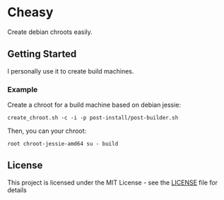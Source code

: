 # Cheasy

Create debian chroots easily.

## Getting Started

I personally use it to create build machines.

### Example

Create a chroot for a build machine based on debian jessie:

```
create_chroot.sh -c -i -p post-install/post-builder.sh
```

Then, you can your chroot:

```
root chroot-jessie-amd64 su - build
```

## License

This project is licensed under the MIT License - see the [LICENSE](LICENSE) file for details

